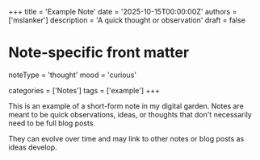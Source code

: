 +++
title = 'Example Note'
date = '2025-10-15T00:00:00Z'
authors = ['mslanker']
description = 'A quick thought or observation'
draft = false

# Note-specific front matter
noteType = 'thought'
mood = 'curious'

categories = ['Notes']
tags = ['example']
+++

This is an example of a short-form note in my digital garden. Notes are meant to be quick observations, ideas, or thoughts that don't necessarily need to be full blog posts.

They can evolve over time and may link to other notes or blog posts as ideas develop.
